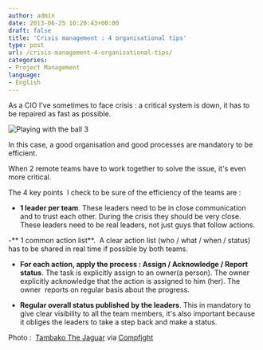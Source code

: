 ```yaml
---
author: admin
date: 2013-06-25 10:20:43+00:00
draft: false
title: 'Crisis management : 4 organisational tips'
type: post
url: /crisis-management-4-organisational-tips/
categories:
- Project Management
language:
- English
---
```


As a CIO I've sometimes to face crisis : a critical system is down, it has to be repaired as fast as possible.

![Playing with the ball 3](http://farm3.staticflickr.com/2077/2844515466_a6bdfe2c8f.jpg)


In this case, a good organisation and good processes are mandatory to be efficient.

When 2 remote teams have to work together to solve the issue, it's even more critical.

The 4 key points  I check to be sure of the efficiency of the teams are :

- **1 leader per team**. These leaders need to be in close communication and to trust each other. During the crisis they should be very close. These leaders need to be real leaders, not just guys that follow actions.

-** 1 common action list**.  A clear action list (who / what / when / status) has to be shared in real time if possible by both teams.

- **For each action, apply the process : Assign / Acknowledge / Report status**. The task is explicitly assign to an owner(a person). The owner explicitly acknowledge that the action is assigned to him (her). The owner  reports on regular basis about the progress.

- **Regular overall status published by the leaders**. This in mandatory to give clear visibility to all the team members, it's also important because it obliges the leaders to take a step back and make a status.



Photo : [](http://creativecommons.org/licenses/by/2.0/) [Tambako The Jaguar](http://www.flickr.com/photos/8070463@N03/2844515466/) via [Compfight](http://www.compfight.com/)
